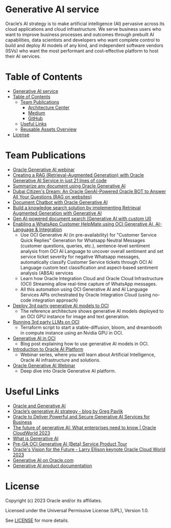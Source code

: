 # Generative AI service
 
Oracle’s AI strategy is to make artificial intelligence (AI) pervasive across its cloud
applications and cloud infrastructure. We serve business users who want to
improve business processes and outcomes through prebuilt AI capabilities, data
scientists and developers who want complete control to build and deploy AI
models of any kind, and independent software vendors (ISVs) who want the
most performant and cost-effective platform to host their AI services.
 
# Table of Contents
 
- [Generative AI service](#generative-ai-service)
- [Table of Contents](#table-of-contents)
  - [Team Publications](#team-publications)
    - [Architecture Center](#architecture-center)
    - [Medium](#medium)
    - [GitHub](#github)
  - [Useful Links](#useful-links)
  - [Reusable Assets Overview](#reusable-assets-overview)
- [License](#license)
 
# Team Publications

- [Oracle Generative AI webinar](https://go.oracle.com/LP=138234?elqCampaignId=489428&src1=:so:ch:or:dg::::&SC=:so:ch:or:dg::::&pcode=WWMK230822P00010)
- [Creating a RAG (Retrieval-Augmented Generation) with Oracle Generative AI Service in just 21 lines of code](https://github.com/oracle-devrel/technology-engineering/tree/main/ai-and-app-modernisation/ai-services/generative-ai-service/rag-genai)
- [Summarize any document using Oracle Generative AI](https://www.youtube.com/watch?v=6A3KGyKy91Q)
- [Dubai Citizen's Dream: An Oracle GenAI-Powered Oracle BOT to Answer All Your Questions (RAG on websites)](https://www.youtube.com/watch?v=5Y_k1r34Mp0)
- [Document Chatbot with Oracle Generative AI](https://www.youtube.com/watch?v=vyJAZvYKY34) 
- [Build a knowledge search solution by implementing Retrieval Augmented Generation with Generative AI](https://www.youtube.com/watch?v=lJptksR5omo&t=1530s)
- [Gen AI-powered document search (Generative AI with custom UI)](https://youtu.be/vyJAZvYKY34)
- [Enabling a WhatsApp Customer HelpMate using OCI Generative AI, AI-Language & Integration](https://youtu.be/ryo3wVB_69E?si=SxSuTVawoRcbhReU)
    - Use OCI Generative AI (in pre-availability) for "Customer Service Quick Replies" Generation for Whatsapp Neutral Messages (customer questions, queries, etc.), sentence-level sentiment analysis from OCI AI Language to uncover overall sentiment and set service ticket severity for negative Whatsapp messages, automatically classify Customer Service tickets through OCI AI Language custom text classification and aspect-based sentiment analysis (ABSA) services
    - Learn how Oracle Integration Cloud and Oracle Cloud Infrastructure (OCI) Streaming allow real-time capture of WhatsApp messages.
    - All this automation using OCI Generative AI and AI Language Services APIs orchestrated by Oracle Integration Cloud (using no-code integration approach)
- [Deploy 3rd party generative AI models to OCI](https://docs.oracle.com/en/solutions/deploy-generative-ai-to-oci/index.html#GUID-5567B1F2-4733-4D9C-B4BE-5B5429CA8C02)
    - The reference architecture shows generative AI models deployed to an OCI GPU instance for image and text generation.
- [Running 3rd party LLMs on OCI](https://github.com/oracle-devrel/oci-generative-ai)
    - Terraform script to start a stable-diffusion, bloom, and dreambooth in compute instance using an Nvidia GPU in OCI.
- [Generative AI in OCI](https://medium.com/oracledevs/generative-ai-in-oci-c0467e1a68f7)
    - Blog post explaining how to use generative AI models in OCI.
- [Introduction to Oracle AI Platform](https://go.oracle.com/LP=138234?elqCampaignId=489428&src1=:so:ch:or:dg::::&SC=:so:ch:or:dg::::&pcode=WWMK230822P00010)
    - Webinar series, where you will learn about Artificial Intelligence, Oracle AI infrastructure and solutions.
- [Oracle Generative AI Webinar](https://go.oracle.com/LP=138234?elqCampaignId=489428&src1=:so:ch:or:dg::::&SC=:so:ch:or:dg::::&pcode=WWMK230822P00010)
    - Deep dive into Oracle Generative AI platform.
    

# Useful Links
 
- [Oracle and Generative AI](https://docs.oracle.com/en-us/iaas/Content/Resources/Assets/whitepapers/oracle-and-generative-ai.pdf)
- [Oracle’s generative AI strategy - blog by Greg Pavlik](https://blogs.oracle.com/ai-and-datascience/post/generative-ai-strategy)
- [Oracle to Deliver Powerful and Secure Generative AI Services for Business](https://www.oracle.com/news/announcement/oracle-to-deliver-powerful-and-secure-generative-ai-service-for-business-2023-06-13/)
- [The future of generative AI: What enterprises need to know | Oracle CloudWorld 2023](https://www.youtube.com/watch?v=qcHpu6WA-k8&t=3s)
- [What is Generative AI](https://www.youtube.com/watch?v=pWNAtUwnBS8&t=3s)
- [Pre-GA OCI Generative AI (Beta) Service Product Tour](https://www.youtube.com/watch?v=1tnTyCp3GdY)
- [Oracle's Vision for the Future - Larry Ellison keynote Oracle Cloud World 2023](https://www.youtube.com/watch?v=63DmgBN1rSI)
- [Generative AI on Oracle.com](https://www.oracle.com/artificial-intelligence/generative-ai/)
- [Generative AI product documentation](https://docs.oracle.com/en-us/iaas/Content/generative-ai/home.htm)



# License

Copyright (c) 2023 Oracle and/or its affiliates.

Licensed under the Universal Permissive License (UPL), Version 1.0.

See [LICENSE](https://github.com/oracle-devrel/technology-engineering/blob/main/LICENSE) for more details.
